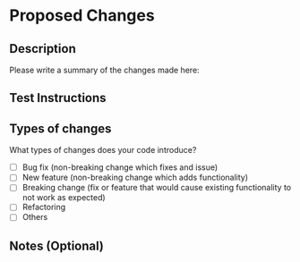 # Proposed Changes

## Description
Please write a summary of the changes made here:
<!-- You may describe the before and after behavioural changes of a feature after the changes has been made. -->

## Test Instructions
<!-- Write instructions to help the reviewer test the changes -->
<!-- ie: To test this bug fix, click on the signup button and verify you are taken to the signup page -->

## Types of changes
What types of changes does your code introduce? 

<!-- - [x] Put an `x` in the boxes that apply: -->
- [ ] Bug fix (non-breaking change which fixes and issue)
- [ ] New feature (non-breaking change which adds functionality)
- [ ] Breaking change (fix or feature that would cause existing functionality to not work as expected)
- [ ] Refactoring
- [ ] Others

## Notes (Optional)
<!-- Possible comments/concerns/notes that you wish to leave in this pull request that can be important. Examples such as: -->
<!-- - Describing the test environment/configuration when you tested the feature ->
<!-- - Describing the environment/configuration of your local machine while developing the feature ->